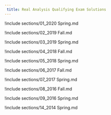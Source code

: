 ```yaml
---
 title: Real Analysis Qualifying Exam Solutions
---
```



!include sections/01_2020 Spring.md

!include sections/02_2019 Fall.md

!include sections/03_2019 Spring.md

!include sections/04_2018 Fall.md

!include sections/05_2018 Spring.md

!include sections/06_2017 Fall.md

!include sections/07_2017 Spring.md

!include sections/08_2016 Fall.md

!include sections/09_2016 Spring.md

!include sections/14_2014 Spring.md

